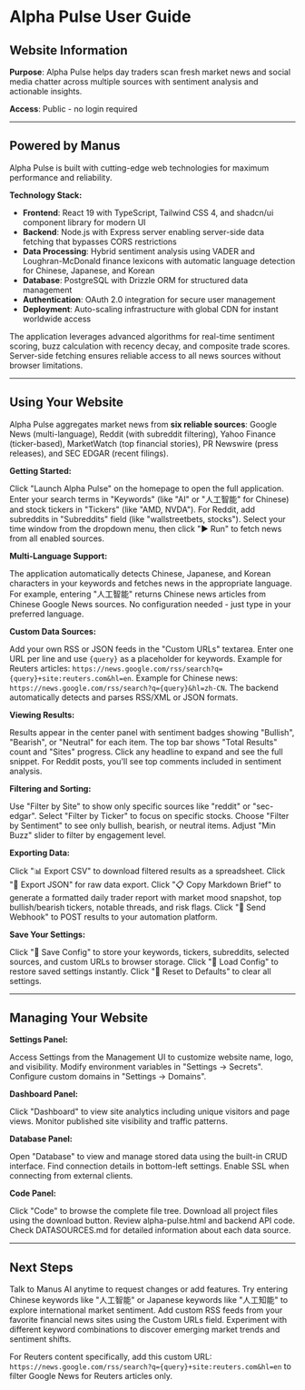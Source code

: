 # Alpha Pulse User Guide

## Website Information

**Purpose**: Alpha Pulse helps day traders scan fresh market news and social media chatter across multiple sources with sentiment analysis and actionable insights.

**Access**: Public - no login required

---

## Powered by Manus

Alpha Pulse is built with cutting-edge web technologies for maximum performance and reliability.

**Technology Stack:**
- **Frontend**: React 19 with TypeScript, Tailwind CSS 4, and shadcn/ui component library for modern UI
- **Backend**: Node.js with Express server enabling server-side data fetching that bypasses CORS restrictions
- **Data Processing**: Hybrid sentiment analysis using VADER and Loughran-McDonald finance lexicons with automatic language detection for Chinese, Japanese, and Korean
- **Database**: PostgreSQL with Drizzle ORM for structured data management
- **Authentication**: OAuth 2.0 integration for secure user management
- **Deployment**: Auto-scaling infrastructure with global CDN for instant worldwide access

The application leverages advanced algorithms for real-time sentiment scoring, buzz calculation with recency decay, and composite trade scores. Server-side fetching ensures reliable access to all news sources without browser limitations.

---

## Using Your Website

Alpha Pulse aggregates market news from **six reliable sources**: Google News (multi-language), Reddit (with subreddit filtering), Yahoo Finance (ticker-based), MarketWatch (top financial stories), PR Newswire (press releases), and SEC EDGAR (recent filings).

**Getting Started:**

Click "Launch Alpha Pulse" on the homepage to open the full application. Enter your search terms in "Keywords" (like "AI" or "人工智能" for Chinese) and stock tickers in "Tickers" (like "AMD, NVDA"). For Reddit, add subreddits in "Subreddits" field (like "wallstreetbets, stocks"). Select your time window from the dropdown menu, then click "▶ Run" to fetch news from all enabled sources.

**Multi-Language Support:**

The application automatically detects Chinese, Japanese, and Korean characters in your keywords and fetches news in the appropriate language. For example, entering "人工智能" returns Chinese news articles from Chinese Google News sources. No configuration needed - just type in your preferred language.

**Custom Data Sources:**

Add your own RSS or JSON feeds in the "Custom URLs" textarea. Enter one URL per line and use `{query}` as a placeholder for keywords. Example for Reuters articles: `https://news.google.com/rss/search?q={query}+site:reuters.com&hl=en`. Example for Chinese news: `https://news.google.com/rss/search?q={query}&hl=zh-CN`. The backend automatically detects and parses RSS/XML or JSON formats.

**Viewing Results:**

Results appear in the center panel with sentiment badges showing "Bullish", "Bearish", or "Neutral" for each item. The top bar shows "Total Results" count and "Sites" progress. Click any headline to expand and see the full snippet. For Reddit posts, you'll see top comments included in sentiment analysis.

**Filtering and Sorting:**

Use "Filter by Site" to show only specific sources like "reddit" or "sec-edgar". Select "Filter by Ticker" to focus on specific stocks. Choose "Filter by Sentiment" to see only bullish, bearish, or neutral items. Adjust "Min Buzz" slider to filter by engagement level.

**Exporting Data:**

Click "📊 Export CSV" to download filtered results as a spreadsheet. Click "📄 Export JSON" for raw data export. Click "📋 Copy Markdown Brief" to generate a formatted daily trader report with market mood snapshot, top bullish/bearish tickers, notable threads, and risk flags. Click "🔗 Send Webhook" to POST results to your automation platform.

**Save Your Settings:**

Click "💾 Save Config" to store your keywords, tickers, subreddits, selected sources, and custom URLs to browser storage. Click "📂 Load Config" to restore saved settings instantly. Click "🔄 Reset to Defaults" to clear all settings.

---

## Managing Your Website

**Settings Panel:**

Access Settings from the Management UI to customize website name, logo, and visibility. Modify environment variables in "Settings → Secrets". Configure custom domains in "Settings → Domains".

**Dashboard Panel:**

Click "Dashboard" to view site analytics including unique visitors and page views. Monitor published site visibility and traffic patterns.

**Database Panel:**

Open "Database" to view and manage stored data using the built-in CRUD interface. Find connection details in bottom-left settings. Enable SSL when connecting from external clients.

**Code Panel:**

Click "Code" to browse the complete file tree. Download all project files using the download button. Review alpha-pulse.html and backend API code. Check DATASOURCES.md for detailed information about each data source.

---

## Next Steps

Talk to Manus AI anytime to request changes or add features. Try entering Chinese keywords like "人工智能" or Japanese keywords like "人工知能" to explore international market sentiment. Add custom RSS feeds from your favorite financial news sites using the Custom URLs field. Experiment with different keyword combinations to discover emerging market trends and sentiment shifts.

For Reuters content specifically, add this custom URL: `https://news.google.com/rss/search?q={query}+site:reuters.com&hl=en` to filter Google News for Reuters articles only.
